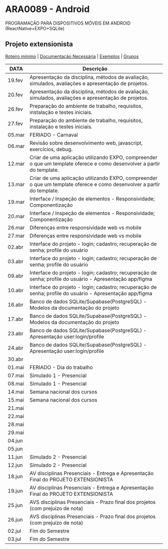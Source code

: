 # ARA0089 - Android
PROGRAMAÇÃO PARA DISPOSITIVOS MÓVEIS EM ANDROID
(ReactNative+EXPO+SQLite)

## Projeto extensionista

[Roteiro mínimo](https://github.com/profturatti/android/blob/main/roteiroMinimo.md) | 
[Documentação Necessária](https://github.com/profturatti/android/tree/main/documentos) | 
[Exemplos](https://github.com/profturatti/android/tree/main/exemplos) |
[Grupos]()

|  DATA  | Descrição
|--------|--------
| 19.fev | Apresentação da disciplina, métodos de avaliação, simulados, avaliações e apresentação de projetos.
| 20.fev | Apresentação da disciplina, métodos de avaliação, simulados, avaliações e apresentação de projetos.
| 26.fev | Preparação do ambiente de trabalho, requisitos, instalação e testes iniciais.
| 27.fev | Preparação do ambiente de trabalho, requisitos, instalação e testes iniciais.
| 05.mar | FERIADO - Carnaval
| 06.mar | Revisão sobre desenvolvimento web, javascript, exercícios, debug.
| 12.mar | Criar de uma aplicação utilizando EXPO, compreender o que um template oferece e como desenvolver a partir do template.
| 13.mar | Criar de uma aplicação utilizando EXPO, compreender o que um template oferece e como desenvolver a partir do template.
| 19.mar | Interface / Inspeção de elementos - Responsividade; Componentização
| 20.mar | Interface / Inspeção de elementos - Responsividade; Componentização
| 26.mar | Diferenças entre responsividade web vs mobile
| 27.mar | Diferenças entre responsividade web vs mobile
| 02.abr | Interface do projeto - login; cadastro; recuperação de senha; profile do usuário
| 03.abr | Interface do projeto - login; cadastro; recuperação de senha; profile do usuário
| 09.abr | Interface do projeto - login; cadastro; recuperação de senha; profile do usuário - Apresentação app/figma
| 10.abr | Interface do projeto - login; cadastro; recuperação de senha; profile do usuário - Apresentação app/figma
| 16.abr | Banco de dados SQLite/Supabase(PostgreSQL) - Modelos da documentação do projeto
| 17.abr | Banco de dados SQLite/Supabase(PostgreSQL) - Modelos da documentação do projeto
| 23.abr | Banco de dados SQLite/Supabase(PostgreSQL) - Apresentação user:login/profile
| 24.abr | Banco de dados SQLite/Supabase(PostgreSQL) - Apresentação user:login/profile
| 30.abr |
| 01.mai | FERIADO - Dia do trabalho
| 07.mai | Simulado 1 - Presencial
| 08.mai | Simulado 1 - Presencial
| 14.mai | Semana nacional dos cursos
| 15.mai | Semana nacional dos cursos
| 21.mai |
| 22.mai |
| 28.mai |
| 29.mai |
| 04.jun |
| 05.jun |
| 11.jun | Simulado 2 - Presencial
| 12.jun | Simulado 2 - Presencial
| 18.jun | AV disciplinas Presenciais - Entrega e Apresentação Final do PROJETO EXTENSIONISTA
| 19.jun | AV disciplinas Presenciais - Entrega e Apresentação Final do PROJETO EXTENSIONISTA
| 25.jun | AVS disciplinas Presenciais - Prazo final dos projetos (com prejuízo de nota)
| 26.jun | AVS disciplinas Presenciais - Prazo final dos projetos (com prejuízo de nota)
| 02.jul | Fim do Semestre
| 03.jul | Fim do Semestre
